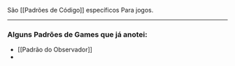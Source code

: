 São  [[Padrões de Código]] específicos Para jogos.

---

### Alguns Padrões de Games que já anotei:
- [[Padrão do Observador]]
- 